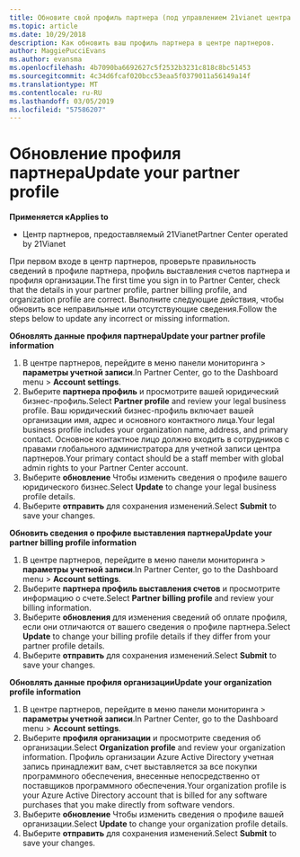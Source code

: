 ```yaml
---
title: Обновите свой профиль партнера (под управлением 21vianet центра партнеров)
ms.topic: article
ms.date: 10/29/2018
description: Как обновить ваш профиль партнера в центре партнеров.
author: MaggiePucciEvans
ms.author: evansma
ms.openlocfilehash: 4b7090ba6692627c5f2532b3231c818c8bc51453
ms.sourcegitcommit: 4c34d6fcaf020bcc53eaa5f0379011a56149a14f
ms.translationtype: MT
ms.contentlocale: ru-RU
ms.lasthandoff: 03/05/2019
ms.locfileid: "57586207"
---
```

# <a name="update-your-partner-profile"></a><span data-ttu-id="28099-103">Обновление профиля партнера</span><span class="sxs-lookup"><span data-stu-id="28099-103">Update your partner profile</span></span>


<span data-ttu-id="28099-104">**Применяется к**</span><span class="sxs-lookup"><span data-stu-id="28099-104">**Applies to**</span></span>

-   <span data-ttu-id="28099-105">Центр партнеров, предоставляемый 21Vianet</span><span class="sxs-lookup"><span data-stu-id="28099-105">Partner Center operated by 21Vianet</span></span>


<span data-ttu-id="28099-106">При первом входе в центр партнеров, проверьте правильность сведений в профиле партнера, профиль выставления счетов партнера и профиля организации.</span><span class="sxs-lookup"><span data-stu-id="28099-106">The first time you sign in to Partner Center, check that the details in your partner profile, partner billing profile, and organization profile are correct.</span></span> <span data-ttu-id="28099-107">Выполните следующие действия, чтобы обновить все неправильные или отсутствующие сведения.</span><span class="sxs-lookup"><span data-stu-id="28099-107">Follow the steps below to update any incorrect or missing information.</span></span>

<span data-ttu-id="28099-108">**Обновлять данные профиля партнера**</span><span class="sxs-lookup"><span data-stu-id="28099-108">**Update your partner profile information**</span></span>

1. <span data-ttu-id="28099-109">В центре партнеров, перейдите в меню панели мониторинга &gt; **параметры учетной записи**.</span><span class="sxs-lookup"><span data-stu-id="28099-109">In Partner Center, go to the Dashboard menu &gt; **Account settings**.</span></span>
2. <span data-ttu-id="28099-110">Выберите **партнера профиль** и просмотрите вашей юридический бизнес-профиль.</span><span class="sxs-lookup"><span data-stu-id="28099-110">Select **Partner profile** and review your legal business profile.</span></span> <span data-ttu-id="28099-111">Ваш юридический бизнес-профиль включает вашей организации имя, адрес и основного контактного лица.</span><span class="sxs-lookup"><span data-stu-id="28099-111">Your legal business profile includes your organization name, address, and primary contact.</span></span> <span data-ttu-id="28099-112">Основное контактное лицо должно входить в сотрудников с правами глобального администратора для учетной записи центра партнеров.</span><span class="sxs-lookup"><span data-stu-id="28099-112">Your primary contact should be a staff member with global admin rights to your Partner Center account.</span></span> 
3. <span data-ttu-id="28099-113">Выберите **обновление** Чтобы изменить сведения о профиле вашего юридического бизнес.</span><span class="sxs-lookup"><span data-stu-id="28099-113">Select **Update** to change your legal business profile details.</span></span>  
4. <span data-ttu-id="28099-114">Выберите **отправить** для сохранения изменений.</span><span class="sxs-lookup"><span data-stu-id="28099-114">Select **Submit** to save your changes.</span></span>

<span data-ttu-id="28099-115">**Обновить сведения о профиле выставления партнера**</span><span class="sxs-lookup"><span data-stu-id="28099-115">**Update your partner billing profile information**</span></span>

1. <span data-ttu-id="28099-116">В центре партнеров, перейдите в меню панели мониторинга &gt; **параметры учетной записи**.</span><span class="sxs-lookup"><span data-stu-id="28099-116">In Partner Center, go to the Dashboard menu &gt; **Account settings**.</span></span>
2. <span data-ttu-id="28099-117">Выберите **партнера профиль выставления счетов** и просмотрите информацию о счете.</span><span class="sxs-lookup"><span data-stu-id="28099-117">Select **Partner billing profile** and review your billing information.</span></span> 
3. <span data-ttu-id="28099-118">Выберите **обновления** для изменения сведений об оплате профиля, если они отличаются от вашего сведения о профиле партнера.</span><span class="sxs-lookup"><span data-stu-id="28099-118">Select **Update** to change your billing profile details if they differ from your partner profile details.</span></span>
4. <span data-ttu-id="28099-119">Выберите **отправить** для сохранения изменений.</span><span class="sxs-lookup"><span data-stu-id="28099-119">Select **Submit** to save your changes.</span></span>

<span data-ttu-id="28099-120">**Обновлять данные профиля организации**</span><span class="sxs-lookup"><span data-stu-id="28099-120">**Update your organization profile information**</span></span>

1. <span data-ttu-id="28099-121">В центре партнеров, перейдите в меню панели мониторинга &gt; **параметры учетной записи**.</span><span class="sxs-lookup"><span data-stu-id="28099-121">In Partner Center, go to the Dashboard menu &gt; **Account settings**.</span></span>
2. <span data-ttu-id="28099-122">Выберите **профиля организации** и просмотрите сведения об организации.</span><span class="sxs-lookup"><span data-stu-id="28099-122">Select **Organization profile** and review your organization information.</span></span> <span data-ttu-id="28099-123">Профиль организации Azure Active Directory учетная запись принадлежит вам, счет выставляется за все покупки программного обеспечения, внесенные непосредственно от поставщиков программного обеспечения.</span><span class="sxs-lookup"><span data-stu-id="28099-123">Your organization profile is your Azure Active Directory account that is billed for any software purchases that you make directly from software vendors.</span></span>
3. <span data-ttu-id="28099-124">Выберите **обновление** Чтобы изменить сведения о профиле вашей организации.</span><span class="sxs-lookup"><span data-stu-id="28099-124">Select **Update** to change your organization profile details.</span></span>
4. <span data-ttu-id="28099-125">Выберите **отправить** для сохранения изменений.</span><span class="sxs-lookup"><span data-stu-id="28099-125">Select **Submit** to save your changes.</span></span>
